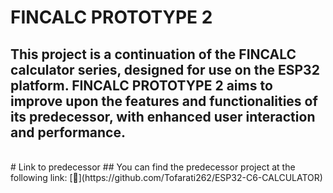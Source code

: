 # FINCALC PROTOTYPE 2
## This project is a continuation of the FINCALC calculator series, designed for use on the ESP32 platform. FINCALC PROTOTYPE 2 aims to improve upon the features and functionalities of its predecessor, with enhanced user interaction and performance.
</br>
# Link to predecessor
## You can find the predecessor project at the following link: [🧮](https://github.com/Tofarati262/ESP32-C6-CALCULATOR)
